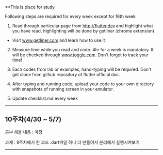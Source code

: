 **This is place for study

Following steps are required for every week except for 16th week

1. Read through particular page from http://flutter.dev and highlight what you have read. highlighting will be done by getliner (chrome extension)
- Visit www.getliner.com and learn how to use it

2. Measure time while you read and code. 4hr for a week is mandatory. It will be checked through www.toggle.com. Don't forget to track your time! 

3. Each codes from lab or examples, hand-typing will be required. Don't get clone from github repository of flutter official doc.

4. After typing and running code, upload your code to your own directory with snapshots of running screen in your emulator.

5. Update checklist.md every week

<hr>
<h2>10주차(4/30 ~ 5/7)</h2>

공부 해올 내용 : 미정

과제 : 9주차에서 한 코드 .dart파일 하나 더 만들어서 분리해서 실행시켜보기

<hr>
